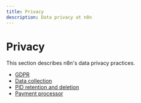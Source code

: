 ```yaml
---
title: Privacy
description: Data privacy at n8n
---
```


# Privacy

This section describes n8n's data privacy practices.

- [GDPR](/privacy-security/privacy/gdpr/)
- [Data collection](/privacy-security/privacy/data-collection/)
- [PID retention and deletion](/privacy-security/privacy/identifying-data/)
- [Payment processor](/privacy-security/privacy/payment-processor/)



